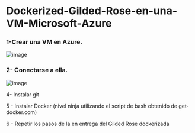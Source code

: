 # Dockerized-Gilded-Rose-en-una-VM-Microsoft-Azure


### 1-Crear una VM en Azure.

![image](https://user-images.githubusercontent.com/91556752/156232970-9dc37efa-7354-4e0e-892c-15f7ca97deaf.png)

### 2- Conectarse a ella.

![image](https://user-images.githubusercontent.com/91556752/156233614-3c759154-42fe-43f6-9282-eec94ecbb404.png)

4- Instalar git


5 - Instalar Docker (nivel ninja utilizando el script de bash obtenido de get-docker.com)


6 - Repetir los pasos de la en entrega del Gilded Rose dockerizada
